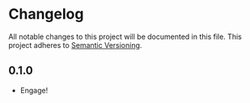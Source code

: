 # Changelog

All notable changes to this project will be documented in this file.
This project adheres to [Semantic Versioning](http://semver.org/).

## 0.1.0

* Engage!
